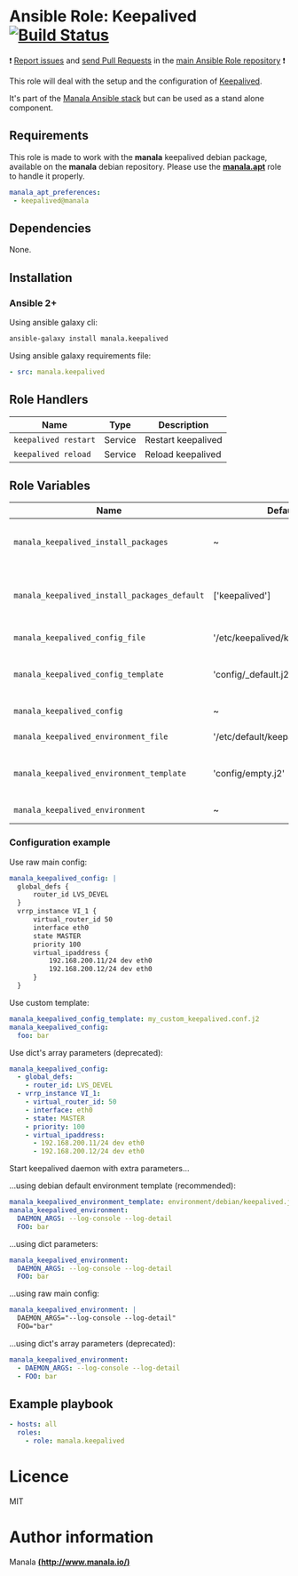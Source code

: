 # Ansible Role: Keepalived [![Build Status](https://travis-ci.org/manala/ansible-role-keepalived.svg?branch=master)](https://travis-ci.org/manala/ansible-role-keepalived)

:exclamation: [Report issues](https://github.com/manala/ansible-roles/issues) and [send Pull Requests](https://github.com/manala/ansible-roles/pulls) in the [main Ansible Role repository](https://github.com/manala/ansible-roles) :exclamation:

This role will deal with the setup and the configuration of [Keepalived](http://www.keepalived.org/).

It's part of the [Manala Ansible stack](http://www.manala.io) but can be used as a stand alone component.

## Requirements

This role is made to work with the __manala__ keepalived debian package, available on the __manala__ debian repository. Please use the [**manala.apt**](https://galaxy.ansible.com/manala/apt/) role to handle it properly.

```yaml
manala_apt_preferences:
 - keepalived@manala
```

## Dependencies

None.

## Installation

### Ansible 2+

Using ansible galaxy cli:

```bash
ansible-galaxy install manala.keepalived
```

Using ansible galaxy requirements file:

```yaml
- src: manala.keepalived
```

## Role Handlers

| Name                 | Type    | Description            |
| -------------------- | ------- | ---------------------- |
| `keepalived restart` | Service | Restart keepalived     |
| `keepalived reload`  | Service | Reload keepalived      |

## Role Variables

| Name                                         | Default                           | Type         | Description                                       |
| -------------------------------------------- | --------------------------------- | ------------ | ------------------------------------------------- |
| `manala_keepalived_install_packages`         | ~                                 | Array        | Dependency packages to install directives         |
| `manala_keepalived_install_packages_default` | ['keepalived']                    | Array        | Default dependency packages to install directives |
| `manala_keepalived_config_file`              | '/etc/keepalived/keepalived.conf' | Array        | Configuration file path                           |
| `manala_keepalived_config_template`          | 'config/_default.j2'              | String       | Configuration base template path                  |
| `manala_keepalived_config`                   | ~                                 | Array/String | Configuration directives                          |
| `manala_keepalived_environment_file`         | '/etc/default/keepalived'         | Array        | Environment file path                             |
| `manala_keepalived_environment_template`     | 'config/empty.j2'                 | String       | Environment base template path                    |
| `manala_keepalived_environment`              | ~                                 | Array/String | Environment directives                            |

### Configuration example

Use raw main config:
```yaml
manala_keepalived_config: |
  global_defs {
      router_id LVS_DEVEL
  }
  vrrp_instance VI_1 {
      virtual_router_id 50
      interface eth0
      state MASTER
      priority 100
      virtual_ipaddress {
          192.168.200.11/24 dev eth0
          192.168.200.12/24 dev eth0
      }
  }
```

Use custom template:
```yaml
manala_keepalived_config_template: my_custom_keepalived.conf.j2
manala_keepalived_config:
  foo: bar
```

Use dict's array parameters (deprecated):
```yaml
manala_keepalived_config:
  - global_defs:
    - router_id: LVS_DEVEL
  - vrrp_instance VI_1:
    - virtual_router_id: 50
    - interface: eth0
    - state: MASTER
    - priority: 100
    - virtual_ipaddress:
      - 192.168.200.11/24 dev eth0
      - 192.168.200.12/24 dev eth0
```

Start keepalived daemon with extra parameters...

...using debian default environment template (recommended):
```yaml
manala_keepalived_environment_template: environment/debian/keepalived.j2
manala_keepalived_environment:
  DAEMON_ARGS: --log-console --log-detail
  FOO: bar
```

...using dict parameters:
```yaml
manala_keepalived_environment:
  DAEMON_ARGS: --log-console --log-detail
  FOO: bar
```

...using raw main config:
```yaml
manala_keepalived_environment: |
  DAEMON_ARGS="--log-console --log-detail"
  FOO="bar"
```

...using dict's array parameters (deprecated):
```yaml
manala_keepalived_environment:
  - DAEMON_ARGS: --log-console --log-detail
  - FOO: bar
```

## Example playbook

```yaml
- hosts: all
  roles:
    - role: manala.keepalived
```

# Licence

MIT

# Author information

Manala [**(http://www.manala.io/)**](http://www.manala.io)
